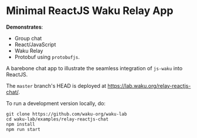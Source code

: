 # Minimal ReactJS Waku Relay App

**Demonstrates**:

- Group chat
- React/JavaScript
- Waku Relay
- Protobuf using `protobufjs`.

A barebone chat app to illustrate the seamless integration of `js-waku` into ReactJS.

The `master` branch's HEAD is deployed at https://lab.waku.org/relay-reactjs-chat/.

To run a development version locally, do:

```shell
git clone https://github.com/waku-org/waku-lab
cd waku-lab/examples/relay-reactjs-chat
npm install
npm run start
```
